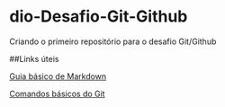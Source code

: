 # dio-Desafio-Git-Github
Criando o primeiro repositório para o desafio Git/Github

##Links úteis

[Guia básico de Markdown](https://docs.pipz.com/central-de-ajuda/learning-center/guia-basico-de-markdown#open)

[Comandos básicos do Git](https://www.hostinger.com.br/tutoriais/comandos-basicos-de-git?ppc_campaign=google_performance_max&gclid=Cj0KCQiAkNiMBhCxARIsAIDDKNXwJVdSKJYYslDGj_OrLKsqHwAqKjjImGMYKIt6evd2XPCxtD0w5IIaAnJlEALw_wcB)
